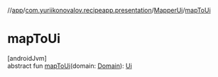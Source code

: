 //[app](../../../index.md)/[com.yuriikonovalov.recipeapp.presentation](../index.md)/[MapperUi](index.md)/[mapToUi](map-to-ui.md)

# mapToUi

[androidJvm]\
abstract fun [mapToUi](map-to-ui.md)(domain: [Domain](index.md)): [Ui](index.md)
